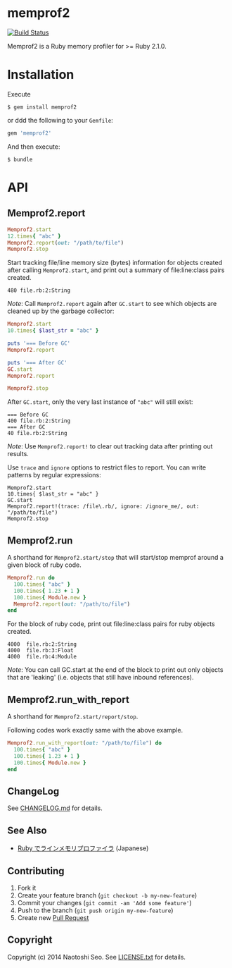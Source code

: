 # memprof2

[![Build Status](https://secure.travis-ci.org/sonots/memprof2.png?branch=master)](http://travis-ci.org/sonots/memprof2)

Memprof2 is a Ruby memory profiler for >= Ruby 2.1.0.

# Installation

Execute

```
$ gem install memprof2
```

or ddd the following to your `Gemfile`:

```ruby
gem 'memprof2'
```

And then execute:

```plain
$ bundle
```

# API

## Memprof2.report

```ruby
Memprof2.start
12.times{ "abc" }
Memprof2.report(out: "/path/to/file")
Memprof2.stop
```

Start tracking file/line memory size (bytes) information for objects created after calling `Memprof2.start`, and print out a summary of file:line:class pairs created.

```
480 file.rb:2:String
```

*Note*: Call `Memprof2.report` again after `GC.start` to see which objects are cleaned up by the garbage collector:

```ruby
Memprof2.start
10.times{ $last_str = "abc" }

puts '=== Before GC'
Memprof2.report

puts '=== After GC'
GC.start
Memprof2.report

Memprof2.stop
```

After `GC.start`, only the very last instance of `"abc"` will still exist:

```
=== Before GC
400 file.rb:2:String
=== After GC
40 file.rb:2:String
```

*Note*: Use `Memprof2.report!` to clear out tracking data after printing out results.

Use `trace` and `ignore` options to restrict files to report. You can write patterns by regular expressions:

```
Memprof2.start
10.times{ $last_str = "abc" }
GC.start
Memprof2.report!(trace: /file\.rb/, ignore: /ignore_me/, out: "/path/to/file")
Memprof2.stop
```

## Memprof2.run

A shorthand for `Memprof2.start/stop` that will start/stop memprof around a given block of ruby code.

```ruby
Memprof2.run do
  100.times{ "abc" }
  100.times{ 1.23 + 1 }
  100.times{ Module.new }
  Memprof2.report(out: "/path/to/file")
end
```

For the block of ruby code, print out file:line:class pairs for ruby objects created.

```
4000  file.rb:2:String
4000  file.rb:3:Float
4000  file.rb:4:Module
```

*Note*: You can call GC.start at the end of the block to print out only objects that are 'leaking' (i.e. objects that still have inbound references).

## Memprof2.run_with_report

A shorthand for `Memprof2.start/report/stop`.

Following codes work exactly same with the above example.

```ruby
Memprof2.run_with_report(out: "/path/to/file") do
  100.times{ "abc" }
  100.times{ 1.23 + 1 }
  100.times{ Module.new }
end
```

## ChangeLog

See [CHANGELOG.md](CHANGELOG.md) for details.

## See Also

* [Ruby でラインメモリプロファイラ](http://qiita.com/sonots/items/c14b3e3ca8e6f7dfb651) (Japanese)

## Contributing

1. Fork it
2. Create your feature branch (`git checkout -b my-new-feature`)
3. Commit your changes (`git commit -am 'Add some feature'`)
4. Push to the branch (`git push origin my-new-feature`)
5. Create new [Pull Request](../../pull/new/master)

## Copyright

Copyright (c) 2014 Naotoshi Seo. See [LICENSE.txt](LICENSE.txt) for details.
